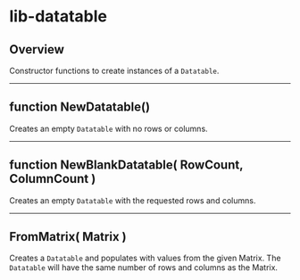 
# lib-datatable


## Overview

Constructor functions to create instances of a `Datatable`.


---------------------------------------------------------------------


## function NewDatatable()

Creates an empty `Datatable` with no rows or columns.


---------------------------------------------------------------------


## function NewBlankDatatable( RowCount, ColumnCount )

Creates an empty `Datatable` with the requested rows and columns.


---------------------------------------------------------------------


## FromMatrix( Matrix )

Creates a `Datatable` and populates with values from the given Matrix.
The `Datatable` will have the same number of rows and columns as the Matrix.

